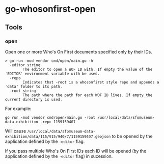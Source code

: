 # go-whosonfirst-open

## Tools

### open

Open one or more Who's On First documents specified only by their IDs.

```
> go run -mod vendor cmd/open/main.go -h
  -editor string
    	The editor to open a WOF ID with. If empty the value of the 'EDITOR' environment variable with be used.
  -repo
    	Indicates that -root is a whosonfirst style repo and appends a 'data' folder to its path.
  -root string
    	The path where the path for each WOF ID lives. If empty the current directory is used.
```

For example:

```
go run -mod vendor cmd/open/main.go -root /usr/local/data/sfomuseum-data-exhibition -repo 1159159407
```

Will cause `/usr/local/data/sfomuseum-data-exhibition/data/115/915/940/7/1159159407.geojson` to be opened by the application defined by the `-editor` flag.

If you pass multiple Who's On First IDs each ID will be opened (by the application defined by	the `-editor` flag) in sucession.
